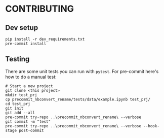 # CONTRIBUTING

## Dev setup

```shell
pip install -r dev_requirements.txt
pre-commit install
```

## Testing

There are some unit tests you can run with `pytest`. For pre-commit here's how to do a manual test:

```shell
# Start a new project
git clone <this project>
mkdir test_prj
cp precommit_nbconvert_rename/tests/data/example.ipynb test_prj/
cd test_prj
git init
git add --all
pre-commit try-repo ..\precommit_nbconvert_rename\ --verbose
git commit -m "test"
pre-commit try-repo ..\precommit_nbconvert_rename\ --verbose --hook-stage post-commit
```


